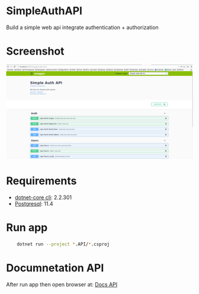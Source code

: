 # SimpleAuthAPI

Build a simple web api integrate authentication + authorization

# Screenshot

![swagger-ui](img/Screenshot.png)

# Requirements

- [dotnet-core cli](https://dotnet.microsoft.com/download): 2.2.301
- [Postgresql](https://www.postgresql.org/): 11.4

# Run app

```sh
    dotnet run --project *.API/*.csproj
```

# Documnetation API

After run app then open browser at: [Docs API](http://localhost:5000/swagger)
